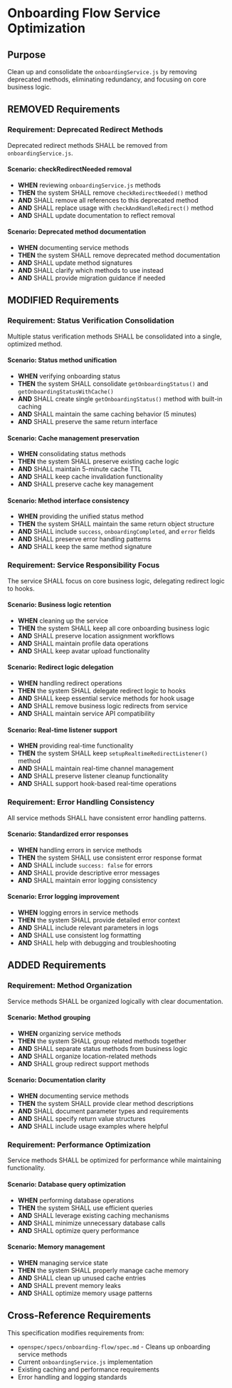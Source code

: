 # Onboarding Flow Service Optimization

## Purpose
Clean up and consolidate the `onboardingService.js` by removing deprecated methods, eliminating redundancy, and focusing on core business logic.

## REMOVED Requirements

### Requirement: Deprecated Redirect Methods
Deprecated redirect methods SHALL be removed from `onboardingService.js`.

#### Scenario: checkRedirectNeeded removal
- **WHEN** reviewing `onboardingService.js` methods
- **THEN** the system SHALL remove `checkRedirectNeeded()` method
- **AND** SHALL remove all references to this deprecated method
- **AND** SHALL replace usage with `checkAndHandleRedirect()` method
- **AND** SHALL update documentation to reflect removal

#### Scenario: Deprecated method documentation
- **WHEN** documenting service methods
- **THEN** the system SHALL remove deprecated method documentation
- **AND** SHALL update method signatures
- **AND** SHALL clarify which methods to use instead
- **AND** SHALL provide migration guidance if needed

## MODIFIED Requirements

### Requirement: Status Verification Consolidation
Multiple status verification methods SHALL be consolidated into a single, optimized method.

#### Scenario: Status method unification
- **WHEN** verifying onboarding status
- **THEN** the system SHALL consolidate `getOnboardingStatus()` and `getOnboardingStatusWithCache()`
- **AND** SHALL create single `getOnboardingStatus()` method with built-in caching
- **AND** SHALL maintain the same caching behavior (5 minutes)
- **AND** SHALL preserve the same return interface

#### Scenario: Cache management preservation
- **WHEN** consolidating status methods
- **THEN** the system SHALL preserve existing cache logic
- **AND** SHALL maintain 5-minute cache TTL
- **AND** SHALL keep cache invalidation functionality
- **AND** SHALL preserve cache key management

#### Scenario: Method interface consistency
- **WHEN** providing the unified status method
- **THEN** the system SHALL maintain the same return object structure
- **AND** SHALL include `success`, `onboardingCompleted`, and `error` fields
- **AND** SHALL preserve error handling patterns
- **AND** SHALL keep the same method signature

### Requirement: Service Responsibility Focus
The service SHALL focus on core business logic, delegating redirect logic to hooks.

#### Scenario: Business logic retention
- **WHEN** cleaning up the service
- **THEN** the system SHALL keep all core onboarding business logic
- **AND** SHALL preserve location assignment workflows
- **AND** SHALL maintain profile data operations
- **AND** SHALL keep avatar upload functionality

#### Scenario: Redirect logic delegation
- **WHEN** handling redirect operations
- **THEN** the system SHALL delegate redirect logic to hooks
- **AND** SHALL keep essential service methods for hook usage
- **AND** SHALL remove business logic redirects from service
- **AND** SHALL maintain service API compatibility

#### Scenario: Real-time listener support
- **WHEN** providing real-time functionality
- **THEN** the system SHALL keep `setupRealtimeRedirectListener()` method
- **AND** SHALL maintain real-time channel management
- **AND** SHALL preserve listener cleanup functionality
- **AND** SHALL support hook-based real-time operations

### Requirement: Error Handling Consistency
All service methods SHALL have consistent error handling patterns.

#### Scenario: Standardized error responses
- **WHEN** handling errors in service methods
- **THEN** the system SHALL use consistent error response format
- **AND** SHALL include `success: false` for errors
- **AND** SHALL provide descriptive error messages
- **AND** SHALL maintain error logging consistency

#### Scenario: Error logging improvement
- **WHEN** logging errors in service methods
- **THEN** the system SHALL provide detailed error context
- **AND** SHALL include relevant parameters in logs
- **AND** SHALL use consistent log formatting
- **AND** SHALL help with debugging and troubleshooting

## ADDED Requirements

### Requirement: Method Organization
Service methods SHALL be organized logically with clear documentation.

#### Scenario: Method grouping
- **WHEN** organizing service methods
- **THEN** the system SHALL group related methods together
- **AND** SHALL separate status methods from business logic
- **AND** SHALL organize location-related methods
- **AND** SHALL group redirect support methods

#### Scenario: Documentation clarity
- **WHEN** documenting service methods
- **THEN** the system SHALL provide clear method descriptions
- **AND** SHALL document parameter types and requirements
- **AND** SHALL specify return value structures
- **AND** SHALL include usage examples where helpful

### Requirement: Performance Optimization
Service methods SHALL be optimized for performance while maintaining functionality.

#### Scenario: Database query optimization
- **WHEN** performing database operations
- **THEN** the system SHALL use efficient queries
- **AND** SHALL leverage existing caching mechanisms
- **AND** SHALL minimize unnecessary database calls
- **AND** SHALL optimize query performance

#### Scenario: Memory management
- **WHEN** managing service state
- **THEN** the system SHALL properly manage cache memory
- **AND** SHALL clean up unused cache entries
- **AND** SHALL prevent memory leaks
- **AND** SHALL optimize memory usage patterns

## Cross-Reference Requirements

This specification modifies requirements from:
- `openspec/specs/onboarding-flow/spec.md` - Cleans up onboarding service methods
- Current `onboardingService.js` implementation
- Existing caching and performance requirements
- Error handling and logging standards